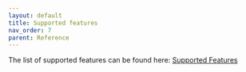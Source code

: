```yaml
---
layout: default
title: Supported features
nav_order: 7
parent: Reference
---
```


The list of supported features can be found here:
[Supported Features](https://view.monday.com/2481297474-5632cf30002ab703b130fc91726fc618?r=use1)
